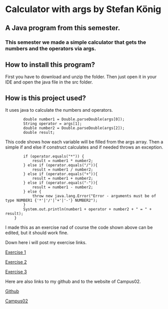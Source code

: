 # Calculator with args by Stefan König
## A Java program from this semester.

### This semester we made a simple calculator that gets the numbers and the operators via args.

## How to install this program?
First you have to download and unzip the folder. Then just open it in your IDE and open the java file in the src folder.

## How is this project used?
It uses java to calculate the numbers and operators.
````
        double number1 = Double.parseDouble(args[0]);
        String operator = args[1];
        double number2 = Double.parseDouble(args[2]);
        double result;
````
This code shows how each variable will be filled from the args array.
Then a simple if and else if construct calculates and if needed throws an exception.
````
        if (operator.equals("*")) {
            result = number1 * number2;
        } else if (operator.equals("/")){
            result = number1 / number2;
        } else if (operator.equals("+")){
            result = number1 + number2;
        } else if (operator.equals("-")){
            result = number1 - number2;
        } else {
            throw new java.lang.Error("Error - arguments must be of type NUMBER1 {'*'|'/'|'+'|'-'} NUMBER2");
        }
        System.out.println(number1 + operator + number2 + " = " + result);
    }
````

I made this as an exercise nad of course the code shown above can be edited, but it should work fine.

Down here i will post my exercise links.

[Exercise 1](exercise1.md)

[Exercise 2](exercise2.md)

[Exercise 3](exercise3.md)


Here are also links to my github and to the website of Campus02.

[Github](https://github.com/s50766)

[Campus02](https://www.campus02.at/)
